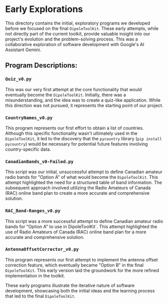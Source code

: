 # Early Explorations

This directory contains the initial, exploratory programs we developed before we focused on the final `DipoleToolKit`. These early attempts, while not directly part of the current toolkit, provide valuable insight into our project's evolution and the problem-solving process. This was a collaborative exploration of software development with Google's AI Assistant Gemini.

## Program Descriptions:

### `Quiz_v0.py`

This was our very first attempt at the core functionality that would eventually become the `DipoleToolKit`. Initially, there was a misunderstanding, and the idea was to create a quiz-like application. While this direction was not pursued, it represents the starting point of our project.

### `CountryNames_v0.py`

This program represents our first effort to obtain a list of countries. Although this specific functionality wasn't ultimately used in the `DipoleToolKit`, it led to the discovery that the `pycountry` library (`pip install pycountry`) would be necessary for potential future features involving country-specific data.

### `CanadianBands_v0-Failed.py`

This script was our initial, unsuccessful attempt to define Canadian amateur radio bands for "Option A" of what would become the `DipoleToolKit`. This attempt highlighted the need for a structured table of band information. The subsequent approach involved utilizing the Radio Amateurs of Canada (RAC) online band plan to create a more accurate and comprehensive solution.

### `RAC_Band-Ranges_v0.py`

This script was a more successful attempt to define Canadian amateur radio bands for "Option A" to use in DipoleToolKit`. This attempt highlighted the use of Radio Amateurs of Canada (RAC) online band plan for a more accurate and comprehensive solution.

### `AntennaOffsetCorrector_v0.py`

This program represents our first attempt to implement the antenna offset correction feature, which eventually became "Option B" in the final `DipoleToolKit`. This early version laid the groundwork for the more refined implementation in the toolkit.

These early programs illustrate the iterative nature of software development, showcasing both the initial ideas and the learning process that led to the final `DipoleToolKit`.

